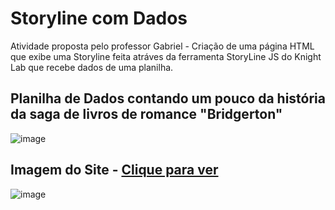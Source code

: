 # Storyline com Dados
Atividade proposta pelo professor Gabriel - Criação de uma página HTML que exibe uma Storyline feita atráves da ferramenta StoryLine JS do Knight Lab que recebe dados de uma planilha.

## Planilha de Dados contando um pouco da história da saga de livros de romance "Bridgerton"

![image](https://github.com/JessiSouza03/Storyline-com-Dados/assets/96502061/44dfc748-31ee-4515-a977-b64d0668a822)

## Imagem do Site - [Clique para ver](https://github.com/JessiSouza03/Storyline-com-Dados/assets/96502061/44dfc748-31ee-4515-a977-b64d0668a822)
![image](https://github.com/JessiSouza03/Storyline-com-Dados/assets/96502061/acc7986b-3c24-4eb4-a3bc-587e635cc193)
